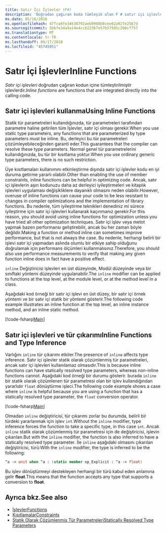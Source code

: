```yaml
---
title: Satır İçi İşlevler (F#)
description: 'Doğrudan çağıran koda tümleşik olan F # satır içi işlevleri hakkında bilgi edinin.'
ms.date: 05/16/2016
ms.openlocfilehash: 47fca0fe34630792aeb0908b0cee02a927e2567d
ms.sourcegitcommit: 5bbfe34a9a14e4ccb22367e57b57585c208cf757
ms.translationtype: MT
ms.contentlocale: tr-TR
ms.lasthandoff: 09/17/2018
ms.locfileid: "45745951"
---
```

# <a name="inline-functions"></a><span data-ttu-id="77b8a-103">Satır İçi İşlevler</span><span class="sxs-lookup"><span data-stu-id="77b8a-103">Inline Functions</span></span>

<span data-ttu-id="77b8a-104">*Satır içi işlevleri* doğrudan çağıran kodun içine tümleştirilmiştir işlevlerdir.</span><span class="sxs-lookup"><span data-stu-id="77b8a-104">*Inline functions* are functions that are integrated directly into the calling code.</span></span>

## <a name="using-inline-functions"></a><span data-ttu-id="77b8a-105">Satır içi işlevleri kullanma</span><span class="sxs-lookup"><span data-stu-id="77b8a-105">Using Inline Functions</span></span>

<span data-ttu-id="77b8a-106">Statik tür parametreleri kullandığınızda, tür parametreleri tarafından parametre haline getirilen tüm İşlevler, satır içi olması gerekir.</span><span class="sxs-lookup"><span data-stu-id="77b8a-106">When you use static type parameters, any functions that are parameterized by type parameters must be inline.</span></span> <span data-ttu-id="77b8a-107">Bu, derleyici bu tür parametreleri çözümleyebileceğinden garanti eder.</span><span class="sxs-lookup"><span data-stu-id="77b8a-107">This guarantees that the compiler can resolve these type parameters.</span></span> <span data-ttu-id="77b8a-108">Normal genel tür parametrelerini kullandığınızda, bu tür bir kısıtlama yoktur.</span><span class="sxs-lookup"><span data-stu-id="77b8a-108">When you use ordinary generic type parameters, there is no such restriction.</span></span>

<span data-ttu-id="77b8a-109">Üye kısıtlamaları kullanımını etkinleştirme dışında satır içi işlevler kodu en iyi duruma getirme yararlı olabilir.</span><span class="sxs-lookup"><span data-stu-id="77b8a-109">Other than enabling the use of member constraints, inline functions can be helpful in optimizing code.</span></span> <span data-ttu-id="77b8a-110">Ancak, satır içi işlevlerin aşırı kodunuzu daha az derleyici iyileştirmeleri ve kitaplık işlevleri uygulaması değişikliklere dayanıklı olmasını neden olabilir.</span><span class="sxs-lookup"><span data-stu-id="77b8a-110">However, overuse of inline functions can cause your code to be less resistant to changes in compiler optimizations and the implementation of library functions.</span></span> <span data-ttu-id="77b8a-111">Bu nedenle, tüm iyileştirme teknikleri denediniz mi sürece iyileştirme için satır içi işlevleri kullanarak kaçınmanız gerekir.</span><span class="sxs-lookup"><span data-stu-id="77b8a-111">For this reason, you should avoid using inline functions for optimization unless you have tried all other optimization techniques.</span></span> <span data-ttu-id="77b8a-112">Satır içi işlev veya metot yapmak bazen performansı geliştirebilir, ancak bu her zaman böyle değildir.</span><span class="sxs-lookup"><span data-stu-id="77b8a-112">Making a function or method inline can sometimes improve performance, but that is not always the case.</span></span> <span data-ttu-id="77b8a-113">Bu nedenle, herhangi belirli bir işlevi satır içi yapmadan aslında olumlu bir etkiye sahip olduğunu doğrulamak için performans ölçümleri kullanmalısınız.</span><span class="sxs-lookup"><span data-stu-id="77b8a-113">Therefore, you should also use performance measurements to verify that making any given function inline does in fact have a positive effect.</span></span>

<span data-ttu-id="77b8a-114">`inline` Değiştiricisi işlevleri en üst düzeyinde, Modül düzeyinde veya bir sınıftaki yöntemi düzeyinde uygulanabilir.</span><span class="sxs-lookup"><span data-stu-id="77b8a-114">The `inline` modifier can be applied to functions at the top level, at the module level, or at the method level in a class.</span></span>

<span data-ttu-id="77b8a-115">Aşağıdaki kod örneği bir satır içi işlevi en üst düzey, bir satır içi örnek yöntemi ve bir satır içi statik bir yöntemi gösterir.</span><span class="sxs-lookup"><span data-stu-id="77b8a-115">The following code example illustrates an inline function at the top level, an inline instance method, and an inline static method.</span></span>

[!code-fsharp[Main](../../../../samples/snippets/fsharp/lang-ref-3/snippet201.fs)]

## <a name="inline-functions-and-type-inference"></a><span data-ttu-id="77b8a-116">Satır içi işlevleri ve tür çıkarımı</span><span class="sxs-lookup"><span data-stu-id="77b8a-116">Inline Functions and Type Inference</span></span>

<span data-ttu-id="77b8a-117">Varlığını `inline` tür çıkarımı etkiler.</span><span class="sxs-lookup"><span data-stu-id="77b8a-117">The presence of `inline` affects type inference.</span></span> <span data-ttu-id="77b8a-118">Satır içi işlevler statik olarak çözümlenmiş tür parametreleri, ancak satır içi işlevleri kullanılamaz olmasıdır.</span><span class="sxs-lookup"><span data-stu-id="77b8a-118">This is because inline functions can have statically resolved type parameters, whereas non-inline functions cannot.</span></span> <span data-ttu-id="77b8a-119">Aşağıdaki kod örneği bir durumu gösterir. burada `inline` bir statik olarak çözümlenen tür parametresi olan bir işlev kullandığından yararlıdır `float` dönüştürme işleci.</span><span class="sxs-lookup"><span data-stu-id="77b8a-119">The following code example shows a case where `inline` is helpful because you are using a function that has a statically resolved type parameter, the `float` conversion operator.</span></span>

[!code-fsharp[Main](../../../../samples/snippets/fsharp/lang-ref-3/snippet202.fs)]

<span data-ttu-id="77b8a-120">Olmadan `inline` değiştiricisi, tür çıkarımı zorlar bu durumda, belirli bir türdeki yararlanmak için işlev `int`.</span><span class="sxs-lookup"><span data-stu-id="77b8a-120">Without the `inline` modifier, type inference forces the function to take a specific type, in this case `int`.</span></span> <span data-ttu-id="77b8a-121">Ancak `inline` statik olarak çözümlenmiş tür parametresi için de değiştiricisi, işlevin çıkarılan.</span><span class="sxs-lookup"><span data-stu-id="77b8a-121">But with the `inline` modifier, the function is also inferred to have a statically resolved type parameter.</span></span> <span data-ttu-id="77b8a-122">İle `inline` aşağıdaki olmasını çıkarılan değiştiricisi, türü:</span><span class="sxs-lookup"><span data-stu-id="77b8a-122">With the `inline` modifier, the type is inferred to be the following:</span></span>

```fsharp
^a -> unit when ^a : (static member op_Explicit : ^a -> float)
```

<span data-ttu-id="77b8a-123">Bu işlev dönüştürmeyi destekleyen herhangi bir türü kabul eden anlamına gelir **float**.</span><span class="sxs-lookup"><span data-stu-id="77b8a-123">This means that the function accepts any type that supports a conversion to **float**.</span></span>

## <a name="see-also"></a><span data-ttu-id="77b8a-124">Ayrıca bkz.</span><span class="sxs-lookup"><span data-stu-id="77b8a-124">See also</span></span>

- [<span data-ttu-id="77b8a-125">İşlevler</span><span class="sxs-lookup"><span data-stu-id="77b8a-125">Functions</span></span>](index.md)
- [<span data-ttu-id="77b8a-126">Kısıtlamalar</span><span class="sxs-lookup"><span data-stu-id="77b8a-126">Constraints</span></span>](../generics/constraints.md)
- [<span data-ttu-id="77b8a-127">Statik Olarak Çözümlenmiş Tür Parametreleri</span><span class="sxs-lookup"><span data-stu-id="77b8a-127">Statically Resolved Type Parameters</span></span>](../generics/statically-resolved-type-parameters.md)
